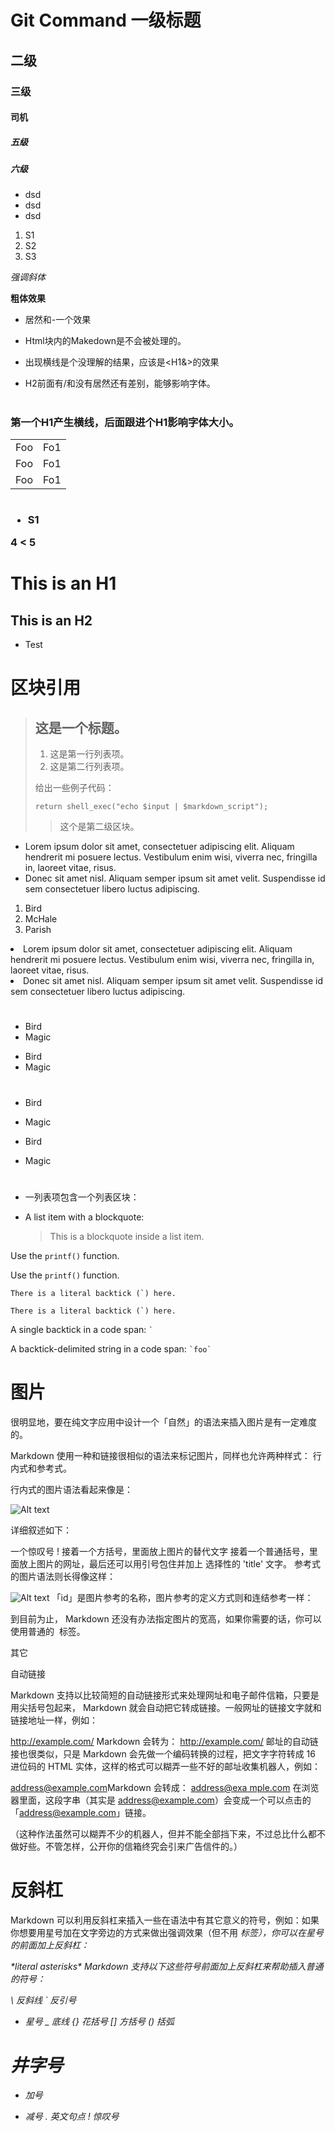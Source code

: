 # Git Command 一级标题
## 二级
### 三级
#### 司机
##### 五级
##### 六级

- dsd
- dsd
- dsd
1. S1
2. S2
3. S3

*强调斜体*

**粗体效果**

* 居然和-一个效果

* Html块内的Makedown是不会被处理的。
* 出现横线是个没理解的结果，应该是<H1&></H1>的效果
* H2前面有/和没有居然还有差别，能够影响字体。

<H1><H3> 
第一个H1产生横线，后面跟进个H1影响字体大小。
<table>
    <tr>
        <td>Foo</td> 
        <td>Fo1</td>
    </tr>
    <tr>
        <td>Foo</td>
        <td>Fo1</td>
    </tr>
    <tr>
        <td>Foo</td>
        <td>Fo1</td>
    </tr>
</table>
<H1><H3> 

* S1

4 < 5

This is an H1
============

This is an H2
-------------

* Test
# 区块引用

> ## 这是一个标题。
> 
> 1.   这是第一行列表项。
> 2.   这是第二行列表项。
> 
> 给出一些例子代码：
> 
>     return shell_exec("echo $input | $markdown_script");
>> 这个是第二级区块。

*   Lorem ipsum dolor sit amet, consectetuer adipiscing elit.
    Aliquam hendrerit mi posuere lectus. Vestibulum enim wisi,
    viverra nec, fringilla in, laoreet vitae, risus.
*   Donec sit amet nisl. Aliquam semper ipsum sit amet velit.
    Suspendisse id sem consectetuer libero luctus adipiscing.


<ol>
    <li>Bird</li>
    <li>McHale</li>
    <li>Parish</li>
</ol>

<li>Lorem ipsum dolor sit amet, consectetuer adipiscing elit.
    Aliquam hendrerit mi posuere lectus. Vestibulum enim wisi,
    viverra nec, fringilla in, laoreet vitae, risus.
</li>
<li>
    Donec sit amet nisl. Aliquam semper ipsum sit amet velit.
    Suspendisse id sem consectetuer libero luctus adipiscing.
</li>

<H1></H1>

*   Bird
*   Magic

<ul>
<li>Bird</li>
<li>Magic</li>
</ul>

<H1></H1>

*   Bird

*   Magic

<ul>
<li><p>Bird</p></li>
<li><p>Magic</p></li>
</ul>

<H1></H1>

*   一列表项包含一个列表区块：

*   A list item with a blockquote:

    > This is a blockquote
    > inside a list item.


Use the `printf()` function.

<p>Use the <code>printf()</code> function.</p>

``There is a literal backtick (`) here.``
<p><code>There is a literal backtick (`) here.</code></p>

A single backtick in a code span: `` ` ``

A backtick-delimited string in a code span: `` `foo` ``

# 图片

很明显地，要在纯文字应用中设计一个「自然」的语法来插入图片是有一定难度的。

Markdown 使用一种和链接很相似的语法来标记图片，同样也允许两种样式： 行内式和参考式。

行内式的图片语法看起来像是：

![Alt text](E:/code/1.png "Just a image")

详细叙述如下：

一个惊叹号 !
接着一个方括号，里面放上图片的替代文字
接着一个普通括号，里面放上图片的网址，最后还可以用引号包住并加上 选择性的 'title' 文字。
参考式的图片语法则长得像这样：

![Alt text][id]
「id」是图片参考的名称，图片参考的定义方式则和连结参考一样：

[id]: url/to/image  "Optional title attribute"
到目前为止， Markdown 还没有办法指定图片的宽高，如果你需要的话，你可以使用普通的 <img> 标签。

其它

自动链接

Markdown 支持以比较简短的自动链接形式来处理网址和电子邮件信箱，只要是用尖括号包起来， Markdown 就会自动把它转成链接。一般网址的链接文字就和链接地址一样，例如：

<http://example.com/>
Markdown 会转为：
<a href="http://example.com/">http://example.com/</a>
邮址的自动链接也很类似，只是 Markdown 会先做一个编码转换的过程，把文字字符转成 16 进位码的 HTML 实体，这样的格式可以糊弄一些不好的邮址收集机器人，例如：

<address@example.com>Markdown 会转成：
<a href="&#x6D;&#x61;i&#x6C;&#x74;&#x6F;:&#x61;&#x64;&#x64;&#x72;&#x65;
&#115;&#115;&#64;&#101;&#120;&#x61;&#109;&#x70;&#x6C;e&#x2E;&#99;&#111;
&#109;">&#x61;&#x64;&#x64;&#x72;&#x65;&#115;&#115;&#64;&#101;&#120;&#x61;
&#109;&#x70;&#x6C;e&#x2E;&#99;&#111;&#109;</a>
在浏览器里面，这段字串（其实是 <a href="mailto:address@example.com">address@example.com</a>）会变成一个可以点击的「address@example.com」链接。

（这种作法虽然可以糊弄不少的机器人，但并不能全部挡下来，不过总比什么都不做好些。不管怎样，公开你的信箱终究会引来广告信件的。）

# 反斜杠

Markdown 可以利用反斜杠来插入一些在语法中有其它意义的符号，例如：如果你想要用星号加在文字旁边的方式来做出强调效果（但不用 <em> 标签），你可以在星号的前面加上反斜杠：

\*literal asterisks\*
Markdown 支持以下这些符号前面加上反斜杠来帮助插入普通的符号：

\   反斜线
`   反引号
*   星号
_   底线
{}  花括号
[]  方括号
()  括弧
#   井字号
+   加号
-   减号
.   英文句点
!   惊叹号
